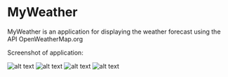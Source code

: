 # MyWeather

MyWeather is an application for displaying the weather forecast using the API OpenWeatherMap.org

Screenshot of application:

![alt text](src/main/res/drawable/screen_1.jpg "Screenshot of application 1")
![alt text](src/main/res/drawable/screen_2.jpg "Screenshot of application 2")
![alt text](src/main/res/drawable/screen_3.jpg "Screenshot of application 3")
![alt text](src/main/res/drawable/screen_4.jpg "Screenshot of application 4")
